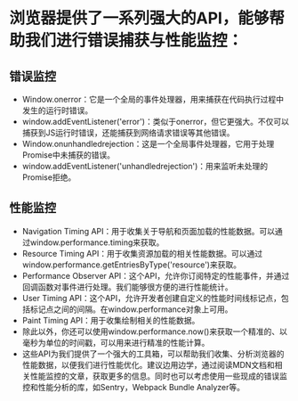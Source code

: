 # 浏览器提供了一系列强大的API，能够帮助我们进行错误捕获与性能监控：
## 错误监控
* Window.onerror：它是一个全局的事件处理器，用来捕获在代码执行过程中发生的运行时错误。
* window.addEventListener('error')：类似于onerror，但它更强大。不仅可以捕获到JS运行时错误，还能捕获到网络请求错误等其他错误。
* Window.onunhandledrejection：这是一个全局事件处理器，它用于处理Promise中未捕获的错误。
* window.addEventListener('unhandledrejection')：用来监听未处理的Promise拒绝。
## 性能监控
* Navigation Timing API：用于收集关于导航和页面加载的性能数据。可以通过window.performance.timing来获取。
* Resource Timing API：用于收集资源加载的相关性能数据。可以通过window.performance.getEntriesByType('resource')来获取。
* Performance Observer API：这个API，允许你订阅特定的性能事件，并通过回调函数对事件进行处理。我们能够很方便的进行性能统计。
* User Timing API：这个API，允许开发者创建自定义的性能时间线标记点，包括标记点之间的间隔。在window.performance对象上可用。
* Paint Timing API：用于收集绘制相关的性能数据。
* 除此以外，你还可以使用window.performance.now()来获取一个精准的、以毫秒为单位的时间戳，可以用来进行精准的性能计算。
* 这些API为我们提供了一个强大的工具箱，可以帮助我们收集、分析浏览器的性能数据，以便我们进行性能优化。建议边用边学，通过阅读MDN文档和相关性能监控的文章，获取更多的信息。同时也可以考虑使用一些现成的错误监控和性能分析的库，如Sentry，Webpack Bundle Analyzer等。